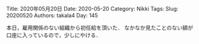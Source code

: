 ﻿Title: 2020年05月20日
Date: 2020-05-20
Category: Nikki
Tags: 
Slug: 20200520
Authors: takala4
Day: 145



本日，雇用関係のない組織から初任給を頂いた．
なかなか見たことのない額が口座に入っているので，少しにやける．